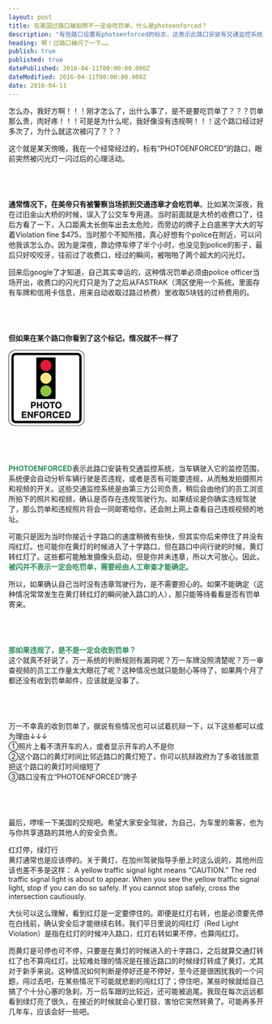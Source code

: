```yaml
---
layout: post
title: 在美国过路口被拍照不一定会吃罚单。什么是photoenforced？
description: "有些路口设置有photoenforced的标志，这表示此路口安装有交通监控系统，当车辆进入它的监控范围，它会自动分析车辆行驶是否违规，或者是否有可能要违规，从而触发拍摄照片和视频的开关。但是，触发拍摄机制，并不意味着一定是交通违章了，也不表示一定会吃到罚单，因为稍后还需要人工审查是否确存在违规驾驶行为。"
heading: 啊！过路口被闪了一下……
publish: true
published: true
datePublished: 2016-04-11T00:00:00.000Z
dateModified: 2016-04-11T00:00:00.000Z
date: 2016-04-11
---
```


<span class="dropcap">怎</span>么办，我好方啊！！！刚才怎么了，出什么事了，是不是要吃罚单了？？？罚单那么贵，肉好疼！！！可是是为什么呢，我好像没有违规啊！！！这个路口经过好多次了，为什么就这次被闪了？？？

这个就是某天傍晚，我在一个经常经过的，标有“PHOTOENFORCED”的路口，眼前突然被闪光灯一闪过后的心理活动。

<p style="margin-bottom:70px"></p>

**通常情况下，在美帝只有被警察当场抓到交通违章才会吃罚单**。比如某次深夜，我在过旧金山大桥的时候，误入了公交车专用道。当时前面就是大桥的收费口了，往后方看了一下，入口距离太长倒车出去太危险，而旁边的牌子上白底黑字大大的写着Violation fine $475，当时那个不知所措，真心好想有个police在附近，可以问他我该怎么办。因为是深夜，靠边停车停了半个小时，也没见到police的影子，最后只好咬咬牙，往前过了收费口，经过的瞬间，被啪啪了两个超大的闪光灯。

回来后google了才知道，自己其实幸运的，这种情况罚单必须由police officer当场开出，收费口的闪光灯只是为了之后从FASTRAK（湾区使用一个系统，里面存有车牌和信用卡信息，用来自动收取过路过桥费）里收取5块钱的过桥费用的。

<p style="margin-bottom:70px"></p>

**但如果在某个路口你看到了这个标记，情况就不一样了**
<p itemprop="image" itemscope itemtype="https://schema.org/ImageObject">
 <img src="/assets/img/photoenforced.png" alt="指示路口装有监控摄像头的标志">
  <meta itemprop="url" content="https://www.blogus123.com/assets/img/photoenforced.png">
  <meta itemprop="width" content="180">
  <meta itemprop="height" content="180">
</p>

<p style="margin-bottom:70px"></p>

<span style="color:#2e8b57">**PHOTOENFORCED**</span>表示此路口安装有交通监控系统，当车辆驶入它的监控范围，系统便会自动分析车辆行驶是否违规，或者是否有可能要违规，从而触发拍摄照片和视频的开关。这些交通监控系统是由第三方公司负责，稍后会由他们的员工浏览所拍下的照片和视频，确认是否存在违规驾驶行为。如果结论是你确实违规驾驶了，那么罚单和违规照片将会一同邮寄给你，还会附上网上查看自己违规视频的地址。

可能只是因为当时你接近十字路口的速度稍微有些快，但其实你后来停住了并没有闯红灯。也可能你在黄灯的时候进入了十字路口，但在路口中间行驶的时候，黄灯转红灯了。这些都可能触发摄像头启动，但是你并未违章，所以大可放心。因此，<span style="color:#2e8b57">**被闪并不表示一定会吃罚单，需要经由人工审查才能确定**</span>。

所以，如果确认自己当时没有违章驾驶行为，是不需要担心的。如果不能确定（这种情况常常发生在黄灯转红灯的瞬间驶入路口的人），那只能等待看看是否有罚单寄来。

<p style="margin-bottom:70px"></p>

<span style="color:#2e8b57">**那如果违规了，是不是一定会收到罚单？**</span><br>
这个就真不好说了，万一系统的判断规则有漏洞呢？万一车牌没照清楚呢？万一审查视频的员工工作量太大眼花了呢？这种情况也就只能耐心等待了，如果两个月了都还没有收到罚单邮件，应该就是没事了。

<p style="margin-bottom:70px"></p>

万一不幸真的收到罚单了，据说有些情况也可以试着抗辩一下，以下这些都可以成为理由↓↓↓<br>
①照片上看不清开车的人，或者显示开车的人不是你<br>
②这个路口的黄灯时间比邻近路口的黄灯短了，你可以抗辩政府为了多收钱故意把这个路口的黄灯时间缩短了<br>
③路口没有立“PHOTOENFORCED”牌子<br>

<p style="margin-bottom:70px"></p>

最后，啰嗦一下美国的交规吧。希望大家安全驾驶，为自己，为车里的乘客，也为与你共享道路的其他人的安全负责。

红灯停，绿灯行<br>
黄灯通常也是应该停的。关于黄灯，在加州驾驶指导手册上时这么说的，其他州应该也差不多是这样：
A yellow traffic signal light means “CAUTION.” The red traffic signal light is about to appear. When you see the yellow traffic signal light, stop if you can do so safely. If you cannot stop safely, cross the intersection cautiously.

大伙可以这么理解，看到红灯是一定要停住的。即便是红灯右转，也是必须要先停在白线前，确认安全后才能继续右转。我们平日里说的闯红灯（Red Light Violation）是指在红灯的时候冲入路口，红灯右转如果不停，也算闯红灯。

而黄灯是可停也可不停，只要是在黄灯的时候进入的十字路口，之后就算交通灯转红了也不算闯红灯。比较难处理的情况是在接近路口的时候绿灯转成了黄灯，尤其对于新手来说。这种情况如何判断是停好还是不停好，至今还是很困扰我的一个问题，闯过去吧，在某些情况下可能就悲剧的闯红灯了；停住吧，某些时候就给自己搞了个十分心塞的急刹，万一后车跟的比较近，还可能被追尾。我现在每次远远都看到绿灯亮了很久，在接近的时候就会心里打鼓，害怕它突然转黄了。可能再多开几年车，应该会好一些吧。

<p style="margin-bottom:70px"></p>
